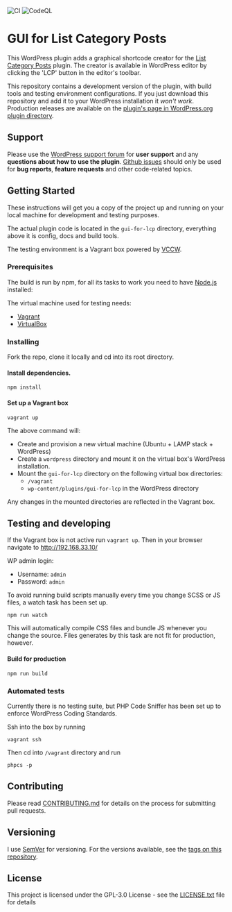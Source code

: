 ![CI](https://github.com/klemens-st/gui-for-lcp/actions/workflows/main.yml/badge.svg)
![CodeQL](https://github.com/klemens-st/gui-for-lcp/actions/workflows/codeql-analysis.yml/badge.svg)

# GUI for List Category Posts

This WordPress plugin adds a graphical shortcode creator for the [List Category Posts](https://wordpress.org/plugins/list-category-posts/)
plugin. The creator is available in WordPress editor by clicking the 'LCP' button in the editor's toolbar.

This repository contains a development version of the plugin, with build tools and testing environment configurations.
If you just download this repository and add it to your WordPress installation it *won't work*.
Production releases are available on the [plugin's page in WordPress.org plugin directory](https://wordpress.org/plugins/gui-for-lcp).

## Support

Please use the [WordPress support forum](https://wordpress.org/support/plugin/gui-for-lcp/)
for **user support** and any **questions about how to use the plugin**.
[Github issues](https://github.com/klemens-st/gui-for-lcp/issues) should only be used for **bug reports**,
**feature requests** and other code-related topics.

## Getting Started

These instructions will get you a copy of the project up and running on your local machine for development and testing purposes.

The actual plugin code is located in the `gui-for-lcp` directory, everything above it is config, docs and build tools.

The testing environment is a Vagrant box powered by [VCCW](http://vccw.cc/).

### Prerequisites

The build is run by npm, for all its tasks to work you need to have [Node.js](https://nodejs.org/en/) installed:

The virtual machine used for testing needs:

* [Vagrant](https://www.vagrantup.com/downloads.html)
* [VirtualBox](https://www.virtualbox.org/wiki/Downloads)


### Installing

Fork the repo, clone it locally and cd into its root directory.

#### Install dependencies.

```
npm install
```

#### Set up a Vagrant box

```
vagrant up
```
The above command will:
* Create and provision a new virtual machine (Ubuntu + LAMP stack + WordPress)
* Create a `wordpress` directory and mount it on the virtual box's WordPress installation.
* Mount the `gui-for-lcp` directory on the following virtual box directories: 
  * `/vagrant`
  * `wp-content/plugins/gui-for-lcp` in the WordPress directory
  
Any changes in the mounted directories are reflected in the Vagrant box.


## Testing and developing

If the Vagrant box is not active run `vagrant up`. Then in your browser navigate to http://192.168.33.10/

WP admin login:
* Username: `admin`
* Password: `admin`


To avoid running build scripts manually every time you change SCSS or JS files, a watch task has been set up.
```
npm run watch
```
This will automatically compile CSS files and bundle JS whenever you change the source.
Files generates by this task are not fit for production, however.

#### Build for production

```
npm run build
```

### Automated tests

Currently there is no testing suite, but PHP Code Sniffer has been set up to enforce WordPress Coding Standards.

Ssh into the box by running
```
vagrant ssh
```

Then cd into `/vagrant` directory and run 
```
phpcs -p
```

## Contributing

Please read [CONTRIBUTING.md](https://github.com/klemens-st/gui-for-lcp/blob/master/.github/CONTRIBUTING.md)
for details on the process for submitting pull requests.

## Versioning

I use [SemVer](http://semver.org/) for versioning. For the versions available, see the [tags on this repository](https://github.com/klemens-st/gui-for-lcp/tags). 

## License

This project is licensed under the GPL-3.0 License - see the [LICENSE.txt](LICENSE.txt) file for details

